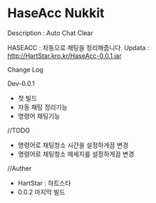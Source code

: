 # HaseAcc Nukkit
Description : Auto Chat Clear 

HASEACC : 자동으로 채팅을 정리해줍니다.
Updata : http://HartStar.kro.kr/HaseAcc-0.0.1.jar

Change Log

Dev-0.0.1
- 첫 빌드
- 자동 채팅 정리기능
- 명령어 채팅기능

//TODO
- 명령어로 채팅청소 시간을 설정하게끔 변경
- 명령어로 채팅청소 메세지를 설정하게끔 변경

//Auther
- HartStar : 하트스타
- 0.0.2 마지막 빌드
